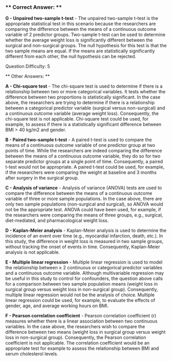 ### ** Correct Answer: **

**G - Unpaired two-sample t-test** - The unpaired two-sample t-test is the appropriate statistical test in this scenario because the researchers are comparing the difference between the means of a continuous outcome variable of 2 predictor groups. Two-sample t-test can be used to determine whether the average weight loss is significantly different between the surgical and non-surgical groups. The null hypothesis for this test is that the two sample means are equal. If the means are statistically significantly different from each other, the null hypothesis can be rejected.

Question Difficulty: 5

** Other Answers: **

**A - Chi-square test** - The chi-square test is used to determine if there is a relationship between two or more categorical variables. It tests whether the difference between two proportions is statistically significant. In the case above, the researchers are trying to determine if there is a relationship between a categorical predictor variable (surgical versus non-surgical) and a continuous outcome variable (average weight loss). Consequently, the chi-square test is not applicable. Chi-square test could be used, for example, to assess if there is a statistically significant difference between BMI > 40 kg/m2 and gender.

**B - Paired two-sample t-test** - A paired t-test is used to compare the means of a continuous outcome variable of one predictor group at two points of time. While the researchers are indeed comparing the difference between the means of a continuous outcome variable, they do so for two separate predictor groups at a single point of time. Consequently, a paired t-test would not be appropriate. A paired t-test could be used, for example, if the researchers were comparing the weight at baseline and 3 months after surgery in the surgical group.

**C - Analysis of variance** - Analysis of variance (ANOVA) tests are used to compare the difference between the means of a continuous outcome variable of three or more sample populations. In the case above, there are only two sample populations (non-surgical and surgical), so ANOVA would not be the appropriate test. ANOVA could have been used, for example, if the researchers were comparing the means of three groups, e.g., surgical, diet-mediated, and pharmacological weight loss.

**D - Kaplan-Meier analysis** - Kaplan-Meier analysis is used to determine the incidence of an event over time (e.g., myocardial infarction, death, etc.). In this study, the difference in weight loss is measured in two sample groups, without tracking the onset of events in time. Consequently, Kaplan-Meier analysis is not applicable.

**E - Multiple linear regression** - Multiple linear regression is used to model the relationship between ≥ 2 continuous or categorical predictor variables and a continuous outcome variable. Although multivariable regression may be useful in this study to control for confounders, the question above calls for a comparison between two sample population means (weight loss in surgical group versus weight loss in non-surgical group). Consequently, multiple linear regression would not be the analysis of choice. Multiple linear regression could be used, for example, to evaluate the effects of gender, age, and average working hours on BMI.

**F - Pearson correlation coefficient** - Pearson correlation coefficient (r) measures whether there is a linear association between two continuous variables. In the case above, the researchers wish to compare the difference between two means (weight loss in surgical group versus weight loss in non-surgical group). Consequently, the Pearson correlation coefficient is not applicable. The correlation coefficient would be an appropriate test for example to assess the relationship between BMI and serum cholesterol levels.

